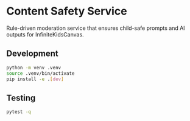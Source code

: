 # Content Safety Service

Rule-driven moderation service that ensures child-safe prompts and AI outputs for InfiniteKidsCanvas.

## Development

```bash
python -m venv .venv
source .venv/bin/activate
pip install -e .[dev]
```

## Testing

```bash
pytest -q
```

